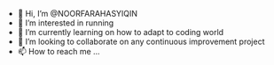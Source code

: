 - 👋 Hi, I’m @NOORFARAHASYIQIN
- 👀 I’m interested in running
- 🌱 I’m currently learning on how to adapt to coding world
- 💞️ I’m looking to collaborate on any continuous improvement project
- 📫 How to reach me ...

<!---
NOORFARAHASYIQIN/NOORFARAHASYIQIN is a ✨ special ✨ repository because its `README.md` (this file) appears on your GitHub profile.
You can click the Preview link to take a look at your changes.
--->
